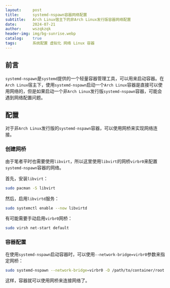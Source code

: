 ```yaml
---
layout:     post
title:      systemd-nspawn容器网络配置
subtitle:   Arch Linux宿主下的非Arch Linux发行版容器网络配置
date:       2024-07-21
author:     wszqkzqk
header-img: img/bg-sunrise.webp
catalog:    true
tags:       系统配置 虚拟化 网络 Linux 容器
---
```


## 前言

`systemd-nspawn`是`systemd`提供的一个轻量容器管理工具，可以用来启动容器。在`Arch Linux`宿主下，使用`systemd-nspawn`启动一个`Arch Linux`容器是直接可以使用网络的，但是如果启动一个非`Arch Linux`发行版`systemd-nspawn`容器，可能会遇到网络配置问题。

## 配置

对于非`Arch Linux`发行版的`systemd-nspawn`容器，可以使用网桥来实现网络连接。

### 创建网桥

由于笔者平时也需要使用`libvirt`，所以这里使用`libvirt`的网桥`virbr0`来配置`systemd-nspawn`容器的网络。

首先，安装`libvirt`：

```bash
sudo pacman -S libvirt
```

然后，启用`libvirtd`服务：

```bash
sudo systemctl enable --now libvirtd
```

有可能需要手动启用`virbr0`网桥：

```bash
sudo virsh net-start default
```

### 容器配置

在使用`systemd-nspawn`启动容器时，可以使用`--network-bridge=virbr0`参数来指定网桥：

```bash
sudo systemd-nspawn --network-bridge=virbr0 -D /path/to/container/root
```

这样，容器就可以使用网桥来连接网络了。
